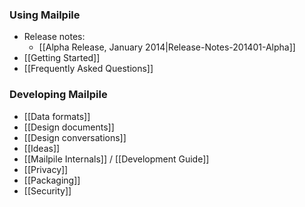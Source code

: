 ### Using Mailpile

* Release notes:
   * [[Alpha Release, January 2014|Release-Notes-201401-Alpha]]
* [[Getting Started]]
* [[Frequently Asked Questions]]

### Developing Mailpile

* [[Data formats]]
* [[Design documents]]
* [[Design conversations]]
* [[Ideas]]
* [[Mailpile Internals]] / [[Development Guide]]
* [[Privacy]]
* [[Packaging]]
* [[Security]]